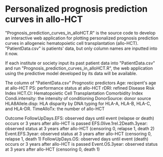 # Personalized prognosis prediction curves in allo-HCT

"Prognosis_prediction_curves_in_alloHCT.R" is the source code to develop an interactive web application for plotting personalized prognosis prediction curves in allogeneic hematopoietic cell transplantation (allo-HCT).
"PatientData.csv" is patients' data, but only column names are inputted into it now.

If each institute or society input its past patient data into "PatientData.csv" and run "Prognosis_prediction_curves_in_alloHCT.R", the web application using the predictive model developed by its data will be available.

The column of "PatientData.csv"
Prognostic predictors
Age: recipent's age at allo-HCT
PS: performance status at allo-HCT
rDRI: refined Disease Risk Index
HCT.CI: Hematopoietic Cell Transplantation Comorbidity Index
Condi.intensity: the intensity of conditioning
DonorSource: donor source
HLA8Allele.disp: HLA disparity by DNA typing for HLA-A, HLA-B, HLA-C, and HLA-DR.
TimeAlloTx: the number of allo-HCT

Outcome
FollowUpDays.EFS: observed days until event (relapse or death) occurs or 3 years after allo-HCT is passed
EFS.0live.1rel.2Death.3year: observed status at 3 years after allo-HCT (censoring 0, relapse 1, death 2)
Event.EFS.3year: observed status at 3 years after allo-HCT (censoring 0, relapse 1, death 1)
FollowUpDays.OS: observed days until event (death) occurs or 3 years after allo-HCT is passed
Event.OS.3year: observed status at 3 years after allo-HCT (censoring 0, death 1)
